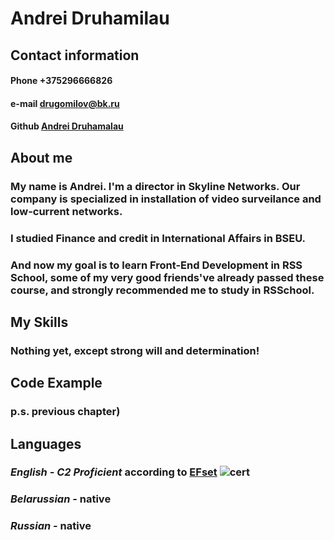 # **Andrei Druhamilau**

## Contact information

#### Phone +375296666826
#### e-mail drugomilov@bk.ru
#### Github [Andrei Druhamalau](https://github.com/andreidrugomilov/)  

## **About me**
### My name is Andrei. I'm a director in Skyline Networks. Our company is specialized in installation of video surveilance and low-current networks.
### I studied Finance and credit in International Affairs in BSEU.
### And now my goal is to learn Front-End Development in RSS School, some of my very good friends've already passed these course, and strongly recommended me to study in RSSchool.

## **My Skills**
### Nothing yet, except strong will and determination!

## **Code Example**
### p.s. previous chapter)

## **Languages**
### *English - C2 Proficient* according to [EFset](https://www.efset.org/) ![cert](https://www.efset.org/cert/AL5EBA)
### *Belarussian* - native
### *Russian* - native
